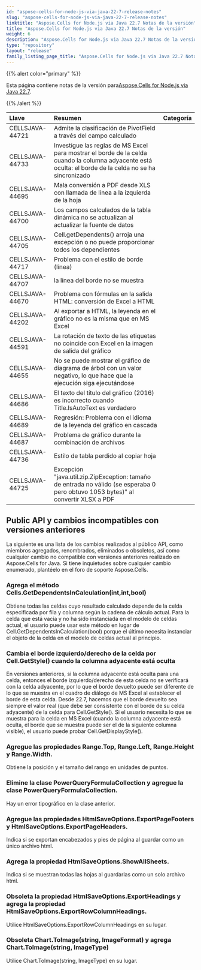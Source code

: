 ```yaml
---
id: "aspose-cells-for-node-js-via-java-22-7-release-notes"
slug: "aspose-cells-for-node-js-via-java-22-7-release-notes"
linktitle: "Aspose.Cells for Node.js via Java 22.7 Notas de la versión"
title: "Aspose.Cells for Node.js via Java 22.7 Notas de la versión"
weight: 6
description: "Aspose.Cells for Node.js via Java 22.7 Notas de la versión – the latest updates and fixes."
type: "repository"
layout: "release"
family_listing_page_title: "Aspose.Cells for Node.js via Java 22.7 Notas de la versión"
---
```

{{% alert color="primary" %}}

 Esta página contiene notas de la versión para[Aspose.Cells for Node.js via Java 22.7](https://releases.aspose.com/cells/nodejs/new-releases/aspose.cells-for-node.js-via-java-22.7/).

{{% /alert %}}

|**Llave**|**Resumen**|**Categoría**|
|:- |:- |:- |
|CELLSJAVA-44721|Admite la clasificación de PivotField a través del campo calculado|
|CELLSJAVA-44733|Investigue las reglas de MS Excel para mostrar el borde de la celda cuando la columna adyacente está oculta: el borde de la celda no se ha sincronizado|
|CELLSJAVA-44695| Mala conversión a PDF desde XLS con llamada de línea a la izquierda de la hoja|
|CELLSJAVA-44700|Los campos calculados de la tabla dinámica no se actualizan al actualizar la fuente de datos|
|CELLSJAVA-44705|Cell.getDependents() arroja una excepción o no puede proporcionar todos los dependientes|
|CELLSJAVA-44717|Problema con el estilo de borde (línea)|
|CELLSJAVA-44707| la línea del borde no se muestra|
|CELLSJAVA-44670| Problema con fórmulas en la salida HTML: conversión de Excel a HTML|
|CELLSJAVA-44202|Al exportar a HTML, la leyenda en el gráfico no es la misma que en MS Excel|
|CELLSJAVA-44591|La rotación de texto de las etiquetas no coincide con Excel en la imagen de salida del gráfico|
|CELLSJAVA-44655|No se puede mostrar el gráfico de diagrama de árbol con un valor negativo, lo que hace que la ejecución siga ejecutándose|
|CELLSJAVA-44686|El texto del título del gráfico (2016) es incorrecto cuando Title.IsAutoText es verdadero|
|CELLSJAVA-44689|Regresión: Problema con el idioma de la leyenda del gráfico en cascada|
|CELLSJAVA-44687|Problema de gráfico durante la combinación de archivos|
|CELLSJAVA-44736|Estilo de tabla perdido al copiar hoja|
|CELLSJAVA-44725| Excepción "java.util.zip.ZipException: tamaño de entrada no válido (se esperaba 0 pero obtuvo 1053 bytes)" al convertir XLSX a PDF|

## **Public API y cambios incompatibles con versiones anteriores**

La siguiente es una lista de los cambios realizados al público API, como miembros agregados, renombrados, eliminados o obsoletos, así como cualquier cambio no compatible con versiones anteriores realizado en Aspose.Cells for Java. Si tiene inquietudes sobre cualquier cambio enumerado, plantéelo en el foro de soporte Aspose.Cells.

### **Agrega el método Cells.GetDependentsInCalculation(int,int,bool)**

Obtiene todas las celdas cuyo resultado calculado depende de la celda especificada por fila y columna según la cadena de cálculo actual. Para la celda que está vacía y no ha sido instanciada en el modelo de celdas actual, el usuario puede usar este método en lugar de Cell.GetDependentsInCalculation(bool) porque el último necesita instanciar el objeto de la celda en el modelo de celdas actual al principio.

### **Cambia el borde izquierdo/derecho de la celda por Cell.GetStyle() cuando la columna adyacente está oculta**

En versiones anteriores, si la columna adyacente está oculta para una celda, entonces el borde izquierdo/derecho de esta celda no se verificará con la celda adyacente, por lo que el borde devuelto puede ser diferente de lo que se muestra en el cuadro de diálogo de MS Excel al establecer el borde de esta celda. Desde 22.7, hacemos que el borde devuelto sea siempre el valor real (que debe ser consistente con el borde de su celda adyacente) de la celda para Cell.GetStyle(). Si el usuario necesita lo que se muestra para la celda en MS Excel (cuando la columna adyacente está oculta, el borde que se muestra puede ser el de la siguiente columna visible), el usuario puede probar Cell.GetDisplayStyle().

### **Agregue las propiedades Range.Top, Range.Left, Range.Height y Range.Width.**

Obtiene la posición y el tamaño del rango en unidades de puntos.

### **Elimine la clase PowerQueryFormulaCollection y agregue la clase PowerQueryFormulaCollection.**

Hay un error tipográfico en la clase anterior.

### **Agregue las propiedades HtmlSaveOptions.ExportPageFooters y HtmlSaveOptions.ExportPageHeaders.**

Indica si se exportan encabezados y pies de página al guardar como un único archivo html.

### **Agrega la propiedad HtmlSaveOptions.ShowAllSheets.**

Indica si se muestran todas las hojas al guardarlas como un solo archivo html.

### **Obsoleta la propiedad HtmlSaveOptions.ExportHeadings y agrega la propiedad HtmlSaveOptions.ExportRowColumnHeadings.**

Utilice HtmlSaveOptions.ExportRowColumnHeadings en su lugar.

### **Obsoleta Chart.ToImage(string, ImageFormat) y agrega Chart.ToImage(string, ImageType)**

Utilice Chart.ToImage(string, ImageType) en su lugar.
